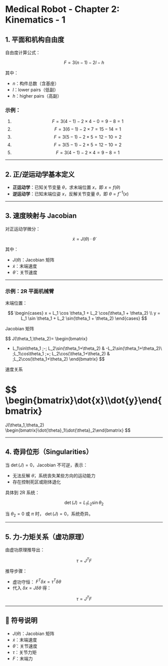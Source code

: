 # Medical Robot - Chapter 2: Kinematics - 1

## 1. 平面和机构自由度

自由度计算公式：

$$
F = 3(n - 1) - 2l - h
$$

其中：

- $n$：构件总数（含基座）  
- $l$：lower pairs（低副）  
- $h$：higher pairs（高副）  

### 示例：

1. $$F = 3(4-1) - 2 \times 4 - 0 = 9 - 8 = 1$$  
2. $$F = 3(6-1) - 2 \times 7 = 15 - 14 = 1$$  
3. $$F = 3(5-1) - 2 \times 5 = 12 - 10 = 2$$  
4. $$F = 3(5-1) - 2 \times 5 = 12 - 10 = 2$$  
5. $$F = 3(4-1) - 2 \times 4 = 9 - 8 = 1$$  

---

## 2. 正/逆运动学基本定义

- **正运动学**：已知关节变量 $\theta$，求末端位置 $x$，即 $x = f(\theta)$  
- **逆运动学**：已知末端位姿 $x$，反解关节变量 $\theta$，即 $\theta = f^{-1}(x)$  

---

## 3. 速度映射与 Jacobian

对正运动学微分：

$$
\dot{x} = J(\theta) \cdot \dot{\theta}
$$

其中：

- $J(\theta)$：Jacobian 矩阵  
- $\dot{x}$：末端速度  
- $\dot{\theta}$：关节速度  

---

### 示例：2R 平面机械臂

末端位置：

 $$
\begin{cases}
x = L_1 \cos \theta_1 + L_2 \cos(\theta_1 + \theta_2) \\
y = L_1 \sin \theta_1 + L_2 \sin(\theta_1 + \theta_2)
\end{cases}
 $$

Jacobian 矩阵

$$
J(\theta_1,\theta_2)=
\begin{bmatrix}
  - L_1\sin\theta_1 \;-\; L_2\sin(\theta_1+\theta_2) & -L_2\sin(\theta_1+\theta_2)\\
  \;L_1\cos\theta_1 \;+\; L_2\cos(\theta_1+\theta_2) & \;L_2\cos(\theta_1+\theta_2)
\end{bmatrix}
$$

速度关系

$$
\begin{bmatrix}\dot{x}\\\dot{y}\end{bmatrix}
=
J(\theta_1,\theta_2)
\begin{bmatrix}\dot{\theta}_1\\\dot{\theta}_2\end{bmatrix}
$$


---

## 4. 奇异位形（Singularities）

当 $\det(J)=0$，Jacobian 不可逆，表示：

- 无法反解 $\dot{\theta}$，系统丧失某些方向的运动能力  
- 存在控制死区或刚体退化  

具体到 2R 系统：

 $$
\det(J)=L_1L_2\sin\theta_2
 $$

当 $\theta_2=0$ 或 $\pi$ 时， $\det(J)=0$，系统奇异。


---

## 5. 力-力矩关系（虚功原理）

由虚功原理推导出：

$$
\tau = J^T F
$$

推导步骤：

- 虚功守恒： $F^T \delta x = \tau^T \delta \theta$ 
- 代入 $\delta x = J \delta \theta$ 得：

$$
\tau = J^T F
$$

---

## 📌 符号说明

- $J(\theta)$：Jacobian 矩阵  
- $\dot{x}$：末端速度  
- $\dot{\theta}$：关节速度  
- $\tau$：关节力矩  
- $F$：末端力  
